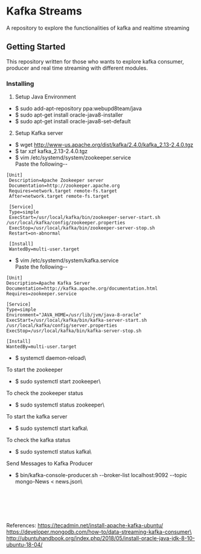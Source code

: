 # Kafka Streams
A repository to explore the functionalities of kafka and realtime streaming

## Getting Started
This repository written for those who wants to explore kafka consumer, producer and real time streaming with different modules.

### Installing

1. Setup Java Environment
* $ sudo add-apt-repository ppa:webupd8team/java
* $ sudo apt-get install oracle-java8-installer
* $ sudo apt-get install oracle-java8-set-default

2. Setup Kafka server

* $ wget http://www-us.apache.org/dist/kafka/2.4.0/kafka_2.13-2.4.0.tgz
* $ tar xzf kafka_2.13-2.4.0.tgz
* $ vim /etc/systemd/system/zookeeper.service\
 Paste the following--
```
[Unit]
 Description=Apache Zookeeper server
 Documentation=http://zookeeper.apache.org
 Requires=network.target remote-fs.target
 After=network.target remote-fs.target
 
 [Service]
 Type=simple
 ExecStart=/usr/local/kafka/bin/zookeeper-server-start.sh /usr/local/kafka/config/zookeeper.properties
 ExecStop=/usr/local/kafka/bin/zookeeper-server-stop.sh
 Restart=on-abnormal
 
 [Install]
 WantedBy=multi-user.target
```
 
* $ vim /etc/systemd/system/kafka.service\
 Paste the following--
```
[Unit]
Description=Apache Kafka Server
Documentation=http://kafka.apache.org/documentation.html
Requires=zookeeper.service

[Service]
Type=simple
Environment="JAVA_HOME=/usr/lib/jvm/java-8-oracle"
ExecStart=/usr/local/kafka/bin/kafka-server-start.sh /usr/local/kafka/config/server.properties
ExecStop=/usr/local/kafka/bin/kafka-server-stop.sh

[Install]
WantedBy=multi-user.target
```
 
* $ systemctl daemon-reload\
 
 To start the zookeeper
* $ sudo systemctl start zookeeper\

To check the zookeeper status
* $ sudo systemctl status zookeeper\

To start the kafka server
* $ sudo systemctl start kafka\

To check the kafka status
* $ sudo systemctl status kafka\

Send Messages to Kafka Producer
* $ bin/kafka-console-producer.sh --broker-list localhost:9092 --topic mongo-News < news.json\




\
\
\
\
\
References: https://tecadmin.net/install-apache-kafka-ubuntu/
https://developer.mongodb.com/how-to/data-streaming-kafka-consumer\
http://ubuntuhandbook.org/index.php/2018/05/install-oracle-java-jdk-8-10-ubuntu-18-04/
